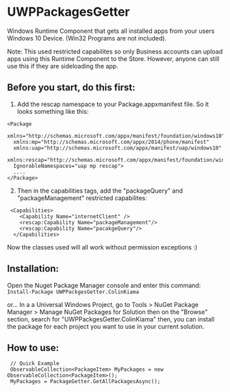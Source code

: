 # UWPPackagesGetter
Windows Runtime Component that gets all installed apps from your users Windows 10 Device. (Win32 Programs are not included). 

Note: This used restricted capabilites so only Business accounts can upload apps using this Runtime Component to the Store. However, anyone can still use this if they are sideloading the app.

## Before you start, do this first:

1. Add the rescap namespace to your Package.appxmanifest file. So it looks something like this:
```
<Package
  xmlns="http://schemas.microsoft.com/appx/manifest/foundation/windows10"
  xmlns:mp="http://schemas.microsoft.com/appx/2014/phone/manifest"
  xmlns:uap="http://schemas.microsoft.com/appx/manifest/uap/windows10"
  xmlns:rescap="http://schemas.microsoft.com/appx/manifest/foundation/windows10/restrictedcapabilities"
  IgnorableNamespaces="uap mp rescap">
  ....
</Package>
```

2. Then in the capabilities tags, add the "packageQuery" and "packageManagement" restricted capabilites:
```
 <Capabilities>
    <Capability Name="internetClient" />
    <rescap:Capability Name="packageManagement"/>
    <rescap:Capability Name="pacakgeQuery"/>
  </Capabilities>
```
Now the classes used will all work without permission exceptions :)

## Installation:

Open the Nuget Package Manager console and enter this command:
`Install-Package UWPPackgesGetter.ColinKiama`

or... In a a Universal Windows Project, go to Tools > NuGet Package Manager > Manage NuGet Packages for Solution then on the "Browse" section, search for "UWPPackgesGetter.ColinKiama" then, you can install the package for each project you want to use in your current solution.


## How to use:

```
 // Quick Example
 ObservableCollection<PackageItem> MyPackages = new ObservableCollection<PackageItem>();
 MyPackages = PackageGetter.GetAllPackagesAsync();
```
